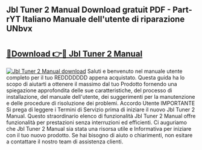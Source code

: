 ## Jbl Tuner 2 Manual Download gratuit PDF - Part-rYT Italiano Manuale dell'utente di riparazione UNbvx

# <h2><a href="http://dff426k.blite.top/?on=Jbl+Tuner+2+Manual">🔗Download 👉🔴 Jbl Tuner 2 Manual</a></h2>

[![Jbl Tuner 2 Manual download](https://i.imgur.com/lujVjoI.png)](http://dff426k.blite.top/?on=Jbl+Tuner+2+Manual)
Saluti e benvenuto nel manuale utente completo per il tuo REDDDDDDD appena acquistato. Questa guida ha lo scopo di aiutarti a ottenere il massimo dal tuo Prodotto fornendo una spiegazione approfondita delle sue caratteristiche, del processo di installazione, del manuale dell'utente, dei suggerimenti per la manutenzione e delle procedure di risoluzione dei problemi. Accordo Utente IMPORTANTE Si prega di leggere i Termini di Servizio prima di iniziare il nuovo Jbl Tuner 2 Manual. Questo straordinario elenco di funzionalità Jbl Tuner 2 Manual offre funzionalità per prestazioni senza interruzioni ed efficienti. Ci auguriamo che Jbl Tuner 2 Manual sia stata una risorsa utile e Informativa per iniziare con il tuo nuovo prodotto. Se hai bisogno di aiuto o chiarimenti, non esitare a contattare il nostro team di assistenza clienti.
